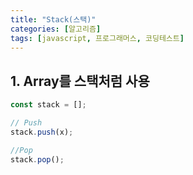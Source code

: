 ```yaml
---
title: "Stack(스택)"
categories: [알고리즘]
tags: [javascript, 프로그래머스, 코딩테스트]
---
```


## 1. Array를 스택처럼 사용

```javascript
const stack = [];

// Push
stack.push(x);

//Pop
stack.pop();
```
